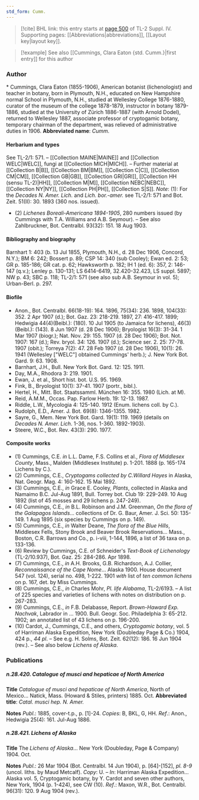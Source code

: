 ```yaml
---
std_form: Cumm.
---
```


> [!cite] BHL link: this entry starts at [page 500](https://www.biodiversitylibrary.org/page/33266177) of TL-2 Suppl. IV.
> Supporting pages: [[Abbreviations|abbreviations]], [[Layout key|layout key]].

> [!example] See also [[Cummings, Clara Eaton {std. Cumm.}|first entry]] for this author

### Author

\* Cummings, Clara Eaton (1855-1906), American botanist (lichenologist) and teacher in botany, born in Plymouth, N.H., educated on New Hampshire normal School in Plymouth, N.H., studied at Wellesley College 1876-1880, curator of the museum of the college 1878-1879, instructor in botany 1879-1886, studied at the University of Zürich 1886-1887 (with Arnold Dodel), returned to Wellesley 1887, associate professor of cryptogamic botany, temporary chairman of the department, was relieved of administrative duties in 1906. 
**Abbreviated name**: *Cumm.*

#### Herbarium and types

See TL-2/1: 571. – [[Collection MAINE|MAINE]] and [[Collection WELC|WELC]], fungi at [[Collection MICH|MICH]]. – Further material at [[Collection B|B]], [[Collection BM|BM]], [[Collection C|C]], [[Collection CM|CM]], [[Collection GB|GB]], [[Collection GRI|GRI]], [[Collection HH (sensu TL-2)|HH]], [[Collection M|M]], [[Collection NEBC|NEBC]], [[Collection NY|NY]], [[Collection PH|PH]], [[Collection S|S]].
*Note*: (1): For the *Decades N. Amer. Lich.* and *Lich. bor.-amer.* see TL-2/1: 571 and Bot. Zeit. 51(II): 30. 1893 (360 nos. issued).
- (2) *Lichenes Boreali-Americana 1894-1905*, 280 numbers issued (by Cummings with T.A. Williams and A.B. Seymour). – See also Zahlbruckner, Bot. Centralbl. 93(32): 151. 18 Aug 1903.

#### Bibliography and biography

Barnhart 1: 403 (b. 13 Jul 1855, Plymouth, N.H., d. 28 Dec 1906, Concord, N.Y.); BM 6: 242; Bossert p. 89; CSP 14: 340 (sub Cooley); Ewan ed. 2: 53; GR p. 185-186; GR cat. p. 62; Hawksworth p. 182; IH 1 (ed. 6): 357, 2: 146-147 (q.v.); Lenley p. 130-131; LS 6414-6419, 32.420-32.423, LS suppl. 5897; NW p. 43; SBC p. 118; TL-2/1: 571 (see also sub A.B. Seymour in vol. 5); Urban-Berl. p. 297.

#### Biofile

- Anon., Bot. Centralbl. 66(18-19): 164. 1896, 75(34): 236. 1898, 104(33): 352. 2 Apr 1907 (d.); Bot. Gaz. 23: 218-219. 1897, 27: 416-417. 1899; Hedwigia 44(4)(Beibl.): (180). 10 Jul 1905 (to Jamaica for lichens), 46(3)(Beibl.): (143). 8 Jun 1907 (d. 28 Dec 1906); Bryologist 16(3): 31-34. 1 Mar 1907 (biogr.); Nat. Nov. 29: 155. 1907 (d. 28 Dec 1906); Bot. Not. 1907: 167 (d.); Rev. bryol. 34: 126. 1907 (d.); Science ser. 2. 25: 77-78. 1907 (obit.); Torreya 7(2): 47. 28 Feb 1907 (d. 28 Dec 1906), 10(1): 26. 1941 (Wellesley \["WELC"\] obtained Cummings' herb.); J. New York Bot. Gard. 9: 63. 1908.
- Barnhart, J.H., Bull. New York Bot. Gard. 12: 125. 1911.
- Day, M.A., Rhodora 3: 219. 1901.
- Ewan, J. et al., Short hist. bot. U.S. 95. 1969.
- Fink, B., Bryologist 10(1): 37-41. 1907 (portr., bibl.).
- Hertel, H., Mitt. Bot. Staatssamml. München 16: 355. 1980 (Lich. at M).
- Reid, A.M.M., Occas. Pap. Farlow Herb. 19: 12-13. 1987.
- Riddle, L.W., Mycologia 4: 125-140. 1912 (Enum. lichens coll. by C.).
- Rudolph, E.D., Amer. J. Bot. 69(8): 1346-1355. 1982.
- Sayre, G., Mem. New York Bot. Gard. 19(1): 119. 1969 (details on *Decades N. Amer. Lich*. 1-36, nos. 1-360. 1892-1903).
- Steere, W.C., Bot. Rev. 43(3): 290. 1977.

#### Composite works

- (1) Cummings, C.E. *in* L.L. Dame, F.S. Collins et al., *Flora of Middlesex County*, Mass., Malden (Middlesex Institute) p. 1-201. 1888 (p. 165-174 Lichens by C.).
- (2) Cummings, C.E., *Cryptogams collected by C.Willard Hayes* in Alaska, Nat. Geogr. Mag. 4: 160-162. 15 Mai 1892.
- (3) Cummings, C.E., *in* Grace E. Cooley, *Plants*, collected in Alaska and Namaimo B.C. Jul-Aug 1891, Bull. Torrey bot. Club 19: 229-249. 10 Aug 1892 (list of 45 mosses and 29 lichens p. 247-249).
- (4) Cummings, C.E., *in* B.L. Robinson and J.M. Greenman, *On the flora of the Galapagos Islands*... collections of Dr. G. Baur, Amer. J. Sci. 50: 135-149. 1 Aug 1895 (six species by Cummings on p. 149).
- (5) Cummings, C.E., *in* Walter Deane, *The flora of the Blue Hills*, Middlesex Fells, Stony Brook and Beaver Brook Reservations... Mass., Boston, C.R. Barrows and Co., p. i-viii, 1-144, 1896, a list of 36 taxa on p. 133-136.
- (6) Review by Cummings, C.E. of Schneider's *Text-Book of Lichenology* (TL-2/10.937), Bot. Gaz. 25: 284-286. Apr 1898.
- (7) Cummings, C.E., *in* A.H. Brooks, G.B. Richardson, A.J. Collier, *Reconnaissance of the Cape Nome*... Alaska 1900. House document 547 (vol. 124), serial no. 498, 1-222. 1901 *with* list of *ten common lichens* on p. 167, det. by Miss Cummings.
- (8) Cummings, C.E., *in* Charles Mohr, *Pl. life Alabama*, TL-2/6193. – A list of 225 species and varieties of lichens with notes on distribution on p. 267-283.
- (9) Cummings, C.E., *in* F.B. Delabasse, Report. *Brown-Haward Exp. Nachvak*, Labrador in ... 1900. Bull. Geogr. Soc. Philadelphia 3: 65-212. 1902; an annotated list of 43 lichens on p. 196-200.
- (10) Cardot, J., Cummings, C.E., and others, *Cryptogamic botany*, vol. 5 of Harriman Alaska Expedition, New York (Doubleday Page & Co.) 1904, 424 p., *44 pl*. – See e.g. H. Solms, Bot. Zeit. 62(12): 186. 16 Jun 1904 (rev.). – See also below *Lichens of Alaska*.

### Publications

##### n.28.420. Catalogue of musci and hepaticae of North America

**Title**
*Catalogue of musci and hepaticae of North America*, North of Mexico... Natick, Mass. (Howard & Stiles, printers) 1885. Oct.
**Abbreviated title**: *Catal. musci hep. N. Amer.*

**Notes**
*Publ*.: 1885, cover-t.p., p. \[1\]-24. *Copies*: B, BKL, G, HH.
*Ref*.: Anon., Hedwigia 25(4): 161. Jul-Aug 1886.

##### n.28.421. Lichens of Alaska

**Title**
The *Lichens of Alaska*... New York (Doubleday, Page & Company) 1904. Oct.

**Notes**
*Publ*.: 26 Mar 1904 (Bot. Centralbl. 14 Jun 1904), p. \[64\]-\[152\], *pl. 8-9* (uncol. liths. by Maud Metcalf). *Copy*: U. – *In*: Harriman Alaska Expedition... Alaska vol. 5, Cryptogamic botany, by Y. Cardot and seven other authors, New York, 1904 (p. 1-424), see CW (10).
*Ref*.: Maxon, W.R., Bot. Centralbl. 96(31): 120. 9 Aug 1904 (rev.).

